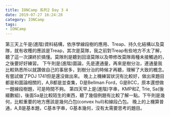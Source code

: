 ```yaml
---
title: IONCamp 系列2 Day 3 4
date: 2019-07-27 16:24:28
category: IONCamp
tags:
- IONCamp
---
```

第三天上午是(進階)資料結構，依序學線段樹的應用、Treap、持久化結構以及莫隊，就有收穫的應該是Treap，其次是莫隊，我之前對Treap有些地方不太了解，聽了這一次課終於搞懂。莫隊則是聽到回滾莫隊以及帶修改莫隊兩種未接觸過的，之後要好好練習。
下午則是(進階)圖論，先是連通量，再來是樹分治，連通量我比較熟悉所以就讚做自己的事居多，到樹分治的時候才再聽，理解了大致的概念。有嘗試做了POJ 1741但是還沒做出來。
晚上上機練習狀況有比較好，做出來題目都是和圖論相關的，A,B都是並查集，D是Bellman Ford，G是BCC，原本還想做一題線段樹題，可是時間不夠。
第四天早上是(進階)字串，KMP和Z, Trie, Sa(後綴數組)，後面Sa是比較陌生的東西，聽了幾個例題有比較了解一點。下午則是幾何，比較重要的地方應該是幾何凸包(convex hull)和線段凸包。
晚上的上機算普通，A,B是基本題，C基本字串，G基本幾何，沒有太需要思考的題目。